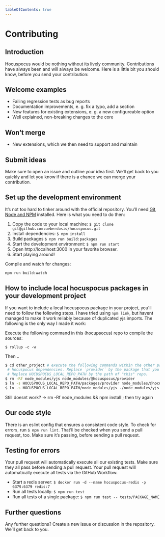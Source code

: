 ```yaml
---
tableOfContents: true
---
```


# Contributing

## Introduction

Hocuspocus would be nothing without its lively community. Contributions have always been and will always be welcome. Here is a little bit you should know, before you send your contribution:

## Welcome examples

- Failing regression tests as bug reports
- Documentation improvements, e. g. fix a typo, add a section
- New features for existing extensions, e. g. a new configureable option
- Well explained, non-breaking changes to the core

## Won’t merge

- New extensions, which we then need to support and maintain

## Submit ideas

Make sure to open an issue and outline your idea first. We’ll get back to you quickly and let you know if there is a chance we can merge your contribution.

## Set up the development environment

It’s not too hard to tinker around with the official repository. You’ll need [Git](https://github.com/git-guides/install-git), [Node and NPM](https://nodejs.org/en/download/) installed. Here is what you need to do then:

1. Copy the code to your local machine: `$ git clone git@github.com:ueberdosis/hocuspocus.git`
3. Install dependencies: `$ npm install`
4. Build packages `$ npm run build:packages`
3. Start the development environment: `$ npm run start`
4. Open http://localhost:3000 in your favorite browser.
5. Start playing around!

Compile and watch for changes:

```sh
npm run build:watch
```

## How to include local hocuspocus packages in your development project

If you want to include a local hocuspocus package in your project, you'll need to follow the following steps. I have tried using `npm link`, but havent managed to make it work reliably because of duplicated yjs imports. The following is the only way I made it work:

Execute the following command in this (hocupsocus) repo to compile the sources:

`$ rollup -c -w`

Then ..

```bash
$ cd other_project # execute the following commands within the other project that should include local
 # hocuspocus dependencies. Replace `provider` by the package that you want to replace.
 # Replace HOCUSPOCUS_LOCAL_REPO_PATH by the path of "this" repo.
$ rm -Rf node_modules/yjs node_modules/@hocuspocus/provider
$ ln -s HOCUSPOCUS_LOCAL_REPO_PATH/packages/provider node_modules/@hocuspocus/provider
$ ln -s HOCUSPOCUS_LOCAL_REPO_PATH/node_modules/yjs ./node_modules/yjs
```

Still doesnt work? -> rm -Rf node_modules && npm install ; then try again


## Our code style

There is an eslint config that ensures a consistent code style. To check for errors, run `$ npm run lint`. That’ll be checked when you send a pull request, too. Make sure it’s passing, before sending a pull request.

## Testing for errors
Your pull request will automatically execute all our existing tests. Make sure they all pass before sending a pull request. Your pull request will automatically execute all tests via the GitHub Workflow.

- Start a redis server: `$ docker run -d --name hocuspocus-redis -p 6379:6379 redis:7`
- Run all tests locally: `$ npm run test`
- Run all tests of a single package: `$ npm run test -- tests/PACKAGE_NAME`


## Further questions

Any further questions? Create a new issue or discussion in the repository. We’ll get back to you.
